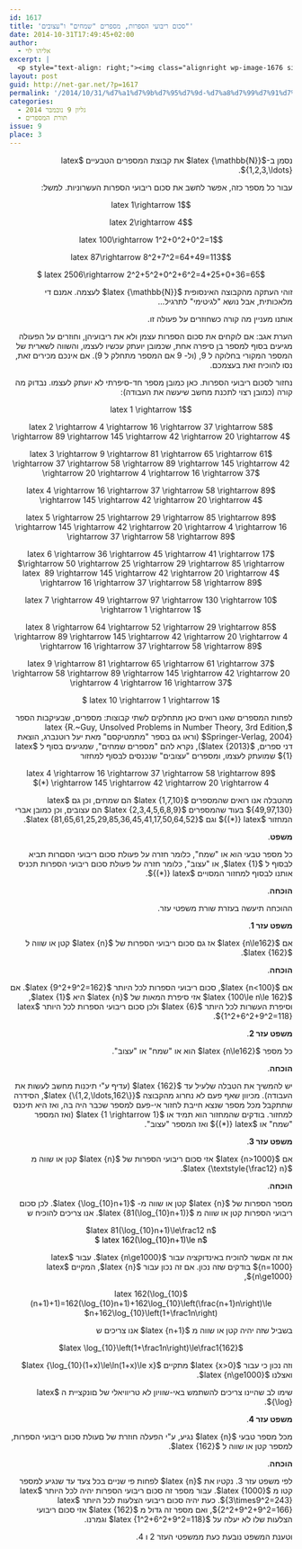 ```yaml
---
id: 1617
title: 'סכום ריבועי הספרות, מספרים "שמחים" ו"עצובים"'
date: 2014-10-31T17:49:45+02:00
author:
  - אליהו לוי
excerpt: |
  <p style="text-align: right;"><img class="alignright wp-image-1676 size-full" src="http://net-gar.net/wp-content/uploads/2014/10/wath1.png" alt="" width="135" height="58" />מה שהמתמטיקה לא תהיה, היא יפה. ובגיליון הזה יש מאמר יפה על מספרים "שמחים ועצובים". הוא מספר על תהליך מסוים שאפשר לעשות על מספרים: לקחת את סכום ריבועי הספרות שלהם. זוהי פונקציה מן המספרים הטבעיים לעצמם. מה קורה כשחוזרים על התהליך? כלומר מפעילים את הפונקציה על מספר, ואז על ערך הפונקציה שהתקבל, ואז על הערך החדש שהתקבל, וכו'? האם אתם יכולים לנחש מה יקרה?</p>
layout: post
guid: http://net-gar.net/?p=1617
permalink: '/2014/10/31/%d7%a1%d7%9b%d7%95%d7%9d-%d7%a8%d7%99%d7%91%d7%95%d7%a2%d7%99-%d7%94%d7%a1%d7%a4%d7%a8%d7%95%d7%aa-%d7%9e%d7%a1%d7%a4%d7%a8%d7%99%d7%9d-%d7%a9%d7%9e%d7%97%d7%99%d7%9d-%d7%95%d7%a2%d7%a6%d7%95/'
categories:
  - גליון 9 נובמבר 2014
  - תורת המספרים
issue: 9
place: 3
---
```

<p style="direction: rtl;">
  נסמן ב-$latex {\mathbb{N}}$ את קבוצת המספרים הטבעיים $latex {1,2,3,\ldots}$.
</p>

<p style="direction: rtl;">
  עבור כל מספר כזה, אפשר לחשב את סכום ריבועי הספרות העשרוניות. למשל:
</p>

<p style="direction: rtl; text-align: center;">
  $latex 1\rightarrow 1$
</p>

<p style="direction: rtl; text-align: center;">
  $latex 2\rightarrow 4$
</p>

<p style="direction: rtl; text-align: center;">
  $latex 100\rightarrow 1^2+0^2+0^2=1$
</p>

<p style="direction: rtl; text-align: center;">
  $latex 87\rightarrow 8^2+7^2=64+49=113$
</p>

<p style="direction: rtl; text-align: center;">
  $latex 2506\rightarrow 2^2+5^2+0^2+6^2=4+25+0+36=65 $
</p>

<p style="direction: rtl;">
  זוהי העתקה מהקבוצה האינסופית $latex {\mathbb{N}}$ לעצמה. אמנם די מלאכותית, אבל נושא "לגיטימי" לתרגיל&#8230;
</p>

<p style="direction: rtl;">
  אותנו מעניין מה קורה כשחוזרים על פעולה זו.
</p>

<p style="direction: rtl;">
  הערת אגב: אם לוקחים את סכום הספרות עצמן ולא את ריבועיהן, וחוזרים על הפעולה מגיעים בסוף למספר בן סיפרה אחת, שכמובן יועתק עכשיו לעצמו, והשווה לשארית של המספר המקורי בחלוקה ל 9, (ול- 9 אם המספר מתחלק ל 9). אם אינכם מכירים זאת, נסו להוכיח זאת בעצמכם.
</p>

<p style="direction: rtl;">
  נחזור לסכום ריבועי הספרות. כאן כמובן מספר חד-סיפרתי לא יועתק לעצמו. נבדוק מה קורה (כמובן רצוי לתכנת מחשב שיעשה את העבודה):
</p>

<p style="direction: rtl; text-align: center;">
  $latex 1 \rightarrow 1$
</p>

<p style="direction: rtl; text-align: center;">
  $latex 2 \rightarrow 4 \rightarrow 16 \rightarrow 37 \rightarrow 58 \rightarrow 89 \rightarrow 145 \rightarrow 42 \rightarrow 20 \rightarrow 4$
</p>

<p style="direction: rtl; text-align: center;">
  $latex 3 \rightarrow 9 \rightarrow 81 \rightarrow 65 \rightarrow 61 \rightarrow 37 \rightarrow 58 \rightarrow 89 \rightarrow 145 \rightarrow 42 \rightarrow 20 \rightarrow 4 \rightarrow 16 \rightarrow 37$
</p>

<p style="direction: rtl; text-align: center;">
  $latex 4 \rightarrow 16 \rightarrow 37 \rightarrow 58 \rightarrow 89 \rightarrow 145 \rightarrow 42 \rightarrow 20 \rightarrow 4$
</p>

<p style="direction: rtl; text-align: center;">
  $latex 5 \rightarrow 25 \rightarrow 29 \rightarrow 85 \rightarrow 89 \rightarrow 145 \rightarrow 42 \rightarrow 20 \rightarrow 4 \rightarrow 16 \rightarrow 37 \rightarrow 58 \rightarrow 89$
</p>

<p style="direction: rtl; text-align: center;">
  $latex 6 \rightarrow 36 \rightarrow 45 \rightarrow 41 \rightarrow 17 \rightarrow 50 \rightarrow 25 \rightarrow 29 \rightarrow 85 \rightarrow$<br /> $latex  89 \rightarrow 145 \rightarrow 42 \rightarrow 20 \rightarrow 4 \rightarrow 16 \rightarrow 37 \rightarrow 58 \rightarrow 89$
</p>

<p style="direction: rtl; text-align: center;">
  $latex 7 \rightarrow 49 \rightarrow 97 \rightarrow 130 \rightarrow 10 \rightarrow 1 \rightarrow 1$
</p>

<p style="direction: rtl; text-align: center;">
  $latex 8 \rightarrow 64 \rightarrow 52 \rightarrow 29 \rightarrow 85 \rightarrow 89 \rightarrow 145 \rightarrow 42 \rightarrow 20 \rightarrow 4 \rightarrow 16 \rightarrow 37 \rightarrow 58 \rightarrow 89$
</p>

<p style="direction: rtl; text-align: center;">
  $latex 9 \rightarrow 81 \rightarrow 65 \rightarrow 61 \rightarrow 37 \rightarrow 58 \rightarrow 89 \rightarrow 145 \rightarrow 42 \rightarrow 20 \rightarrow 4 \rightarrow 16 \rightarrow 37$
</p>

<p style="direction: rtl; text-align: center;">
  $latex 10 \rightarrow 1 \rightarrow 1 $
</p>

<p style="direction: rtl;">
  לפחות המספרים שאנו רואים כאן מתחלקים לשתי קבוצות: מספרים, שבעיקבות הספר $latex {R.~Guy, Unsolved Problems in Number Theory, 3rd Edition, Springer-Verlag, 2004}$ (וראו גם בספר "מתמטיקסם" מאת יעל רוטנברג, הוצאת דני ספרים, $latex {2013}$), נקרא להם "מספרים שמחים", שמגיעים בסוף ל $latex {1}$ שמועתק לעצמו, ומספרים "עצובים" שנכנסים לבסוף למחזור
</p>

<p style="direction: rtl;" align="center">
  $latex 4 \rightarrow 16 \rightarrow 37 \rightarrow 58 \rightarrow 89 \rightarrow 145 \rightarrow 42 \rightarrow 20 \rightarrow 4 (*)$
</p>

<p style="direction: rtl;">
  מהטבלה אנו רואים שהמספרים $latex {1,7,10}$ הם שמחים, וכן גם $latex {49,97,130}$ בעוד שהמספרים $latex {2,3,4,5,6,8,9}$ הם עצובים, וכן כמובן אברי המחזור $latex {(*)}$ וגם $latex {81,65,61,25,29,85,36,45,41,17,50,64,52}$.
</p>

<p style="direction: rtl;">
  <b>משפט</b>.
</p>

<p style="direction: rtl;">
  כל מספר טבעי הוא או "שמח", כלומר חזרה על פעולת סכום ריבועי הסםרות תביא לבסוף ל $latex {1}$, או "עצוב", כלומר חזרה על פעולת סכום ריבועי הספרות תכניס אותנו לבסוף למחזור המסויים $latex {(*)}$.
</p>

<p style="direction: rtl;">
  <b>הוכחה</b>.
</p>

<p style="direction: rtl;">
  ההוכחה תיעשה בעזרת שורת משפטי עזר.
</p>

<p style="direction: rtl;">
  <b>משפט עזר 1</b>.
</p>

<p style="direction: rtl;">
  אם $latex {n\le162}$ אז גם סכום ריבועי הספרות של $latex {n}$ קטן או שווה ל $latex {162}$.
</p>

<p style="direction: rtl;">
  <b>הוכחה</b>.
</p>

<p style="direction: rtl;">
  אם $latex {n<100}$, סכום ריבועי הספרות לכל היותר $latex {9^2+9^2=162}$. אם $latex {100\le n\le 162}$ אזי סיפרת המאות של $latex {n}$ היא $latex {1}$, וסיפרת העשרות לכל היותר $latex {6}$ ולכן סכום ריבועי הספרות לכל היותר $latex {1^2+6^2+9^2=118}$.
</p>

<p style="direction: rtl;">
  <b>משפט עזר 2</b>.
</p>

<p style="direction: rtl;">
  כל מספר $latex {n\le162}$ הוא או "שמח" או "עצוב".
</p>

<p style="direction: rtl;">
  <b>הוכחה</b>.
</p>

<p style="direction: rtl;">
  יש להמשיך את הטבלה שלעיל עד $latex {162}$ (עדיף ע"י תיכנות מחשב לעשות את העבודה). מכיוון שאף פעם לא נחרוג מהקבוצה $latex {\{1,2,\ldots,162\}}$, הסידרה שתתקבל מכל מספר שנצא חייבת לחזור אי-פעם למספר שכבר היה בה, ואז היא תיכנס למחזור. בודקים שהמחזור הוא תמיד או $latex {1 \rightarrow 1}$ (ואז המספר "שמח" או $latex {(*)}$ ואז המספר "עצוב".
</p>

<p style="direction: rtl;">
  <b>משפט עזר 3</b>.
</p>

<p style="direction: rtl;">
  אם $latex {n>1000}$ אזי סכום ריבועי הספרות של $latex {n}$ קטן או שווה מ $latex {\textstyle{\frac12} n}$.
</p>

<p style="direction: rtl;">
  <b>הוכחה</b>.
</p>

<p style="direction: rtl;">
  מספר הספרות של $latex {n}$ קטן או שווה מ- $latex {\log_{10}n+1}$. לכן סכום ריבועי הספרות קטן או שווה מ $latex {81(\log_{10}n+1)}$. אנו צריכים להוכיח ש
</p>

<p style="direction: rtl; text-align: center;">
  $latex 81(\log_{10}n+1)\le\frac12 n$<br /> <span style="color: #000000;">$latex 162(\log_{10}n+1)\le n $</span>
</p>

<p style="direction: rtl;">
  את זה אםשר להוכיח באינדוקציה עבור $latex {n\ge1000}$. עבור $latex {n=1000}$ בודקים שזה נכון. אם זה נכון עבור $latex {n}$, המקיים $latex {n\ge1000}$,
</p>

<p style="direction: rtl;" align="center">
  $latex 162(\log_{10}(n+1)+1)=162(\log_{10}n+1)+162\log_{10}\left(\frac{n+1}n\right)\le n+162\log_{10}\left(1+\frac1n\right)$
</p>

<p style="direction: rtl;">
  בשביל שזה יהיה קטן או שווה מ $latex {n+1}$ אנו צריכים ש
</p>

<p style="direction: rtl;" align="center">
  $latex \log_{10}\left(1+\frac1n\right)\le\frac1{162}$
</p>

<p style="direction: rtl;">
  וזה נכון כי עבור $latex {x>0}$ מתקיים $latex {\log_{10}(1+x)\le\ln(1+x)\le x}$ ואצלנו $latex {n\ge1000}$.
</p>

<p style="direction: rtl;">
  שימו לב שהיינו צריכים להשתמש באי-שוויון לא טריוויאלי של םונקציית ה $latex {\log}$.
</p>

<p style="direction: rtl;">
  <b>משפט עזר 4</b>.
</p>

<p style="direction: rtl;">
  מכל מספר טבעי $latex {n}$ נגיע, ע"י הפעלה חוזרת של םעולת סכום ריבועי הספרות, למספר קטן או שווה ל $latex {162}$.
</p>

<p style="direction: rtl;">
  <b>הוכחה</b>.
</p>

<p style="direction: rtl;">
  לפי משפט עזר 3. נקטיו את $latex {n}$ לפחות פי שניים בכל צעד עד שנגיע למספר קטו מ $latex {1000}$. עבור מספר זה סכום ריבועי הספרות יהיה לכל היותר $latex {3\times9^2=243}$. כעת יהיה סכום ריבועי הצלעות לכל היותר $latex {2^2+9^2+9^2=166}$, ואם מספר זה גדול מ $latex {162}$ אזי סכום ריבועי הצלעות שלו לא יעלה על $latex {1^2+6^2+9^2=118}$ וגמרנו.
</p>

<p style="direction: rtl;">
  וטענת המשפט נובעת כעת ממשפטי העזר 2 ו 4.
</p>